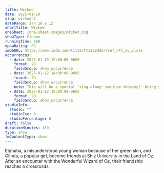 ```yaml
---
title: Wicked
date: 2025-01-10
slug: wicked-2
dateRange: Jan 10 & 12
shortTitle: Wicked
oneSheet: /one-sheet-images/Wicked.png
showType: Cinema
runningTime: 160
mpaaRating: PG
imdbURL: https://www.imdb.com/title/tt1262426/?ref_=tt_mv_close
occurrences:
  - date: 2025-01-10 19:00:00-0600
    format: 2D
    fieldGroup: show_occurrence
  - date: 2025-01-12 14:00:00-0600
    format: 2D
    fieldGroup: show_occurrence
    note: This will be a special "sing-along" matinee showing!  Bring your best Broadway voice to this (one-block) off-Broadway event!
  - date: 2025-01-12 19:00:00-0600
    format: 2D
    fieldGroup: show_occurrence
studioInfo:
  studio: ""
  studioFee: 0
  studioPercentage: 0
draft: false
durationMinutes: 160
type: show
fmContentType: show
---
```

Elphaba, a misunderstood young woman because of her green skin, and Glinda, a popular girl, become friends at Shiz University in the Land of Oz. After an encounter with the Wonderful Wizard of Oz, their friendship reaches a crossroads.


